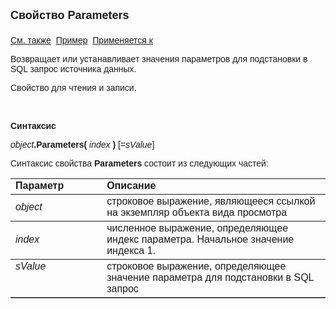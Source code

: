 ﻿<html>
<head>
<title>Вид просмотра\Parameters</title>
</head>

<body>

<p><strong><font size="4" face="Arial">Свойство Parameters<br>
<br>
</font></strong><font face="Arial"><a href="../Asview.html">См. также</a>&nbsp;
<a href="../../Examples/E_AsView.html">Пример</a>&nbsp; <a href="../Asview.html">
Применяется к</a></font></p>

<p><font face="Arial">Возвращает или устанавливает значения параметров 
для подстановки в SQL запрос источника данных.</font></p>

<p><font face="Arial">Свойство для чтения и записи.</font></p>

<p class="label">&nbsp;</p>

<p class="label"><font face="Arial"><b>Синтаксис</b></font></p>

<p><font face="Arial"><em>object</em><strong>.Parameters(</strong><em> 
index</em><strong>
)</strong> [=<em>sValue</em>]&nbsp;</font></p>

<p><font face="Arial">Синтаксис свойства <strong>Parameters</strong>
состоит из следующих частей:</font></p>

<table border="1" cellPadding="5" cols="2" frame="below" rules="rows">
<TBODY>
  <tr vAlign="top">
    <td class="label" width="29%"><font face="Arial"><b>Параметр</b></font></td>
    <td class="label" width="71%"><font face="Arial"><strong>Описание</strong></font></td>
  </tr>
  <tr>
    <td width="29%"><font face="Arial"><em>object</em></font></td>
    <td width="71%"><font face="Arial">строковое выражение, являющееся 
	ссылкой на экземпляр объекта вида просмотра</font></td>
  </tr>
  <tr>
    <td width="29%"><font face="Arial"><em>index</em></font></td>
    <td width="71%"><font face="Arial">численное выражение, 
	определяющее индекс параметра. Начальное значение индекса 1.</font></td>
  </tr>
  <tr vAlign="top">
    <td width="29%"><font face="Arial"><em>sValue</em></font></td>
    <td width="71%"><font face="Arial">строковое выражение, 
	определяющее значение параметра для подстановки в SQL запрос</font></td>
  </tr>
</TBODY>
</table>
</body>
</html>
